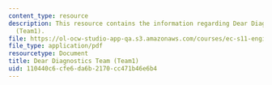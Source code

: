 ```yaml
---
content_type: resource
description: This resource contains the information regarding Dear Diagnostics Team
  (Team1).
file: https://ol-ocw-studio-app-qa.s3.amazonaws.com/courses/ec-s11-engineering-capacity-in-community-based-healthcare-fall-2005/110440c6cfe6da6b2170cc471b46e6b4_MITEC_S11F05_dlg_mod1_1_qu.pdf
file_type: application/pdf
resourcetype: Document
title: Dear Diagnostics Team (Team1)
uid: 110440c6-cfe6-da6b-2170-cc471b46e6b4
---
```

